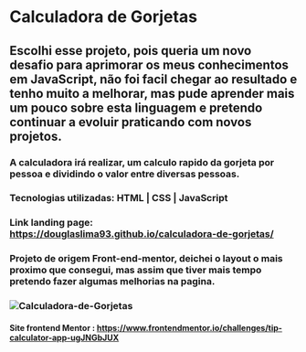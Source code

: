 # Calculadora de Gorjetas

## Escolhi esse projeto, pois queria um novo desafio para aprimorar os meus conhecimentos em JavaScript, não foi facil chegar ao resultado e tenho muito a melhorar, mas pude aprender mais um pouco sobre esta linguagem e pretendo continuar a evoluir praticando com novos projetos.

### A calculadora irá realizar, um calculo rapido da gorjeta por pessoa e dividindo o valor entre diversas pessoas.

### Tecnologias utilizadas: HTML | CSS | JavaScript

### Link landing page: https://douglaslima93.github.io/calculadora-de-gorjetas/

### Projeto de origem Front-end-mentor, deichei o layout o mais proximo que consegui, mas assim que tiver mais tempo pretendo fazer algumas melhorias na pagina.

### ![Calculadora-de-Gorjetas](https://user-images.githubusercontent.com/121909515/221661821-c559bea7-fbaf-4c51-9b0e-f67d8176385f.png)

#### Site frontend Mentor : https://www.frontendmentor.io/challenges/tip-calculator-app-ugJNGbJUX
